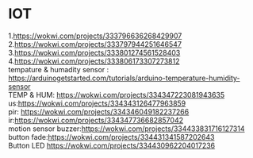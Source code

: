 # IOT
1.https://wokwi.com/projects/333796636268429907<br>
2.https://wokwi.com/projects/333797944251646547<br>
3.https://wokwi.com/projects/333801274561528403<br>
4.https://wokwi.com/projects/333806173307273812<br>
tempature & humadity sensor  : https://arduinogetstarted.com/tutorials/arduino-temperature-humidity-sensor<br>
TEMP & HUM:
https://wokwi.com/projects/334347223081943635<br>
us:https://wokwi.com/projects/334343126477963859<br>
pir: https://wokwi.com/projects/334346049182237266<br>
ir:https://wokwi.com/projects/334347736682857042<br>
motion sensor buzzer:https://wokwi.com/projects/334433831716127314<br>
button fade:https://wokwi.com/projects/334431341587202643<br>
Button LED
https://wokwi.com/projects/334430962204017236<br>


